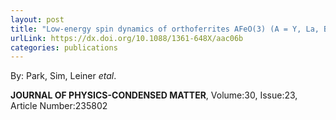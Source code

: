```yaml
---
layout: post
title: "Low-energy spin dynamics of orthoferrites AFeO(3) (A = Y, La, Bi)"
urlLink: https://dx.doi.org/10.1088/1361-648X/aac06b
categories: publications
---
```

By: Park, Sim, Leiner *etal*.

**JOURNAL OF PHYSICS-CONDENSED MATTER**, Volume:30, Issue:23, Article Number:235802
